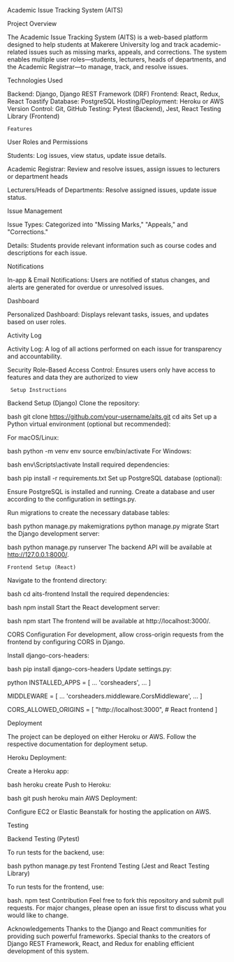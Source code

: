 

Academic Issue Tracking System (AITS)

   Project Overview


The Academic Issue Tracking System (AITS) is a web-based platform designed to help students at Makerere University log and track academic-related issues such as missing marks, appeals, and corrections. The system enables multiple user roles—students, lecturers, heads of departments, and the Academic Registrar—to manage, track, and resolve issues.

Technologies Used

Backend: Django, Django REST Framework (DRF) Frontend: React, Redux, React Toastify Database: PostgreSQL Hosting/Deployment: Heroku or AWS Version Control: Git, GitHub Testing: Pytest (Backend), Jest, React Testing Library (Frontend)

    Features

User Roles and Permissions

Students: Log issues, view status, update issue details.

Academic Registrar: Review and resolve issues, assign issues to lecturers or department heads

Lecturers/Heads of Departments: Resolve assigned issues, update issue status.

   Issue Management

Issue Types: Categorized into "Missing Marks," "Appeals," and "Corrections."

Details: Students provide relevant information such as course codes and descriptions for each issue.

   
   Notifications

In-app & Email Notifications: Users are notified of status changes, and alerts are generated for overdue or unresolved issues.

  Dashboard
 
 Personalized Dashboard: Displays relevant tasks, issues, and updates based on user roles.

   Activity Log
   
Activity Log: A log of all actions performed on each issue for transparency and accountability.

Security
Role-Based Access Control: Ensures users only have access to features and data they are authorized to view

     Setup Instructions
 
 
 Backend Setup (Django)
Clone the repository:

bash
git clone https://github.com/your-username/aits.git
cd aits
Set up a Python virtual environment (optional but recommended):

For macOS/Linux:

bash
python -m venv env
source env/bin/activate
For Windows:

bash
env\Scripts\activate
Install required dependencies:

bash
pip install -r requirements.txt
Set up PostgreSQL database (optional):

Ensure PostgreSQL is installed and running. Create a database and user according to the configuration in settings.py.

Run migrations to create the necessary database tables:

bash
python manage.py makemigrations
python manage.py migrate
Start the Django development server:

bash
python manage.py runserver
The backend API will be available at http://127.0.0.1:8000/.

    Frontend Setup (React)

Navigate to the frontend directory:

bash
cd aits-frontend
Install the required dependencies:

bash
npm install
Start the React development server:

bash
npm start
The frontend will be available at http://localhost:3000/.

CORS Configuration
For development, allow cross-origin requests from the frontend by configuring CORS in Django.

Install django-cors-headers:

bash
pip install django-cors-headers
Update settings.py:

python
INSTALLED_APPS = [
    ...
    'corsheaders',
    ...
]

MIDDLEWARE = [
    ...
    'corsheaders.middleware.CorsMiddleware',
    ...
]

CORS_ALLOWED_ORIGINS = [
    "http://localhost:3000",  # React frontend
]
   
   Deployment


The project can be deployed on either Heroku or AWS. Follow the respective documentation for deployment setup.

Heroku Deployment:

Create a Heroku app:

bash
heroku create
Push to Heroku:

bash
git push heroku main
AWS Deployment:

Configure EC2 or Elastic Beanstalk for hosting the application on AWS.

   
   Testing

Backend Testing (Pytest)

To run tests for the backend, use:

bash
python manage.py test
Frontend Testing (Jest and React Testing Library)

To run tests for the frontend, use:

bash.
npm test
Contribution
Feel free to fork this repository and submit pull requests. For major changes, please open an issue first to discuss what you would like to change.

Acknowledgements
Thanks to the Django and React communities for providing such powerful frameworks. Special thanks to the creators of Django REST Framework, React, and Redux for enabling efficient development of this system.

